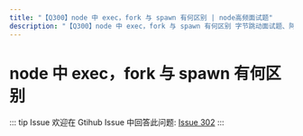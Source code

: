 ```yaml
---
title: "【Q300】node 中 exec，fork 与 spawn 有何区别 | node高频面试题"
description: "【Q300】node 中 exec，fork 与 spawn 有何区别 字节跳动面试题、阿里腾讯面试题、美团小米面试题。"
---
```


# node 中 exec，fork 与 spawn 有何区别

::: tip Issue
欢迎在 Gtihub Issue 中回答此问题: [Issue 302](https://github.com/shfshanyue/Daily-Question/issues/302)
:::
